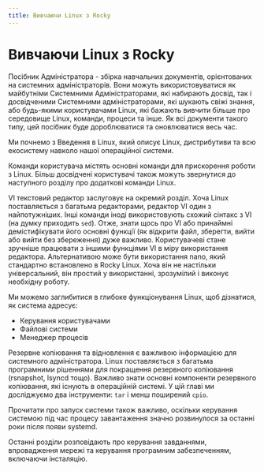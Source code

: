```yaml
---
title: Вивчаючи Linux з Rocky
---
```


<!-- markdownlint-disable MD025 MD007 -->

# Вивчаючи Linux з Rocky

Посібник Адміністратора - збірка навчальних документів, орієнтованих на системних адміністраторів. Вони можуть використовуватися як майбутніми Системними Адміністраторами, які набирають досвід, так і досвідченими Системними адміністраторами, які шукають свіжі знання, або будь-якими користувачами Linux, які бажають вивчити більше про середовище Linux, команди, процеси та інше. Як всі документи такого типу, цей посібник буде дороблюватися та оновлюватися весь час.

Ми почнемо з Введення в Linux, який описує Linux, дистрибутиви та всю екосистему навколо нашої операційної системи.

Команди користувача містять основні команди для прискорення роботи з Linux. Більш досвідчені користувачі також можуть звернутися до наступного розділу про додаткові команди Linux.

VI текстовий редактор заслуговує на окремий розділ. Хоча Linux поставляється з багатьма редакторами, редактор VI один з найпотужніших. Інші команди іноді використовують схожий сінтакс з VI (на думку приходить `sed`). Отже, знати щось про VI або принаймні демістифікувати його основні функції (як відкрити файл, зберегти, вийти або вийти без збереження) дуже важливо. Користувачеві стане зручніше працювати з іншими функціями VI в міру використання редактора. Альтернативою може бути використання nano, який стандартно встановлено в Rocky Linux. Хоча він не настільки універсальний, він простий у використанні, зрозумілий і виконує необхідну роботу.

Ми можемо заглибитися в глибоке функціонування Linux, щоб дізнатися, як система адресує:

* Керування користувачами
* Файлові системи
* Менеджер процесів

Резервне копіювання та відновлення є важливою інформацією для системного адміністратора. Linux поставляється з багатьма програмними рішеннями для покращення резервного копіювання (rsnapshot, lsyncd тощо). Важливо знати основні компоненти резервного копіювання, які існують в операційній системі. У цій главі ми досліджуємо два інструменти: `tar` і менш поширений `cpio`.

Прочитати про запуск системи також важливо, оскільки керування системою під час процесу завантаження значно розвинулося за останні роки після появи systemd.

Останні розділи розповідають про керування завданнями, впровадження мережі та керування програмним забезпеченням, включаючи інсталяцію.
